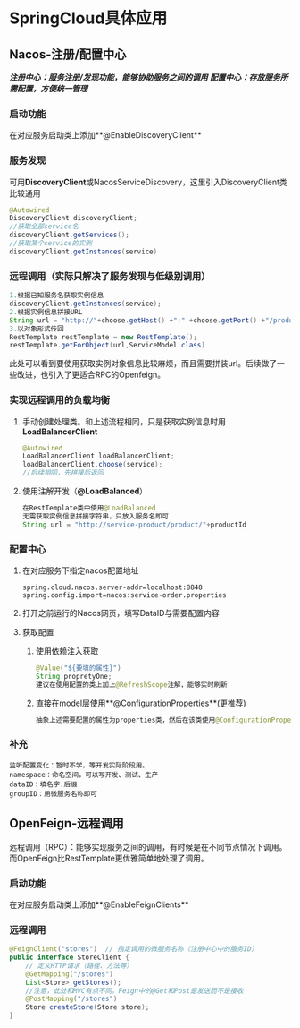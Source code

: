 # SpringCloud具体应用

## Nacos-注册/配置中心

***注册中心：服务注册/发现功能，能够协助服务之间的调用***
***配置中心：存放服务所需配置，方便统一管理***

### 启动功能

在对应服务启动类上添加**@EnableDiscoveryClient**

### 服务发现

可用**DiscoveryClient**或NacosServiceDiscovery，这里引入DiscoveryClient类比较通用
```java
@Autowired
DiscoveryClient discoveryClient;
//获取全部service名
discoveryClient.getServices();
//获取某个service的实例
discoveryClient.getInstances(service)
```

### 远程调用（实际只解决了服务发现与低级别调用）

```java
1.根据已知服务名获取实例信息
discoveryClient.getInstances(service);
2.根据实例信息拼接URL
String url = "http://"+choose.getHost() +":" +choose.getPort() +"/product/"+productId;
3.以对象形式传回
RestTemplate restTemplate = new RestTemplate();
restTemplate.getForObject(url,ServiceModel.class)
```

此处可以看到要使用获取实例对象信息比较麻烦，而且需要拼装url。后续做了一些改进，也引入了更适合RPC的Openfeign。

### 实现远程调用的负载均衡

1. 手动创建处理类。和上述流程相同，只是获取实例信息时用**LoadBalancerClient**
   ```java
   @Autowired
   LoadBalancerClient loadBalancerClient;
   loadBalancerClient.choose(service);
   //后续相同，先拼接后返回
   ```

2. 使用注解开发（**@LoadBalanced**）

    ```java
    在RestTemplate类中使用@LoadBalanced
    无需获取实例信息拼接字符串，只放入服务名即可
    String url = "http://service-product/product/"+productId
    ```

### 配置中心

1. 在对应服务下指定nacos配置地址
   ```
   spring.cloud.nacos.server-addr=localhost:8848
   spring.config.import=nacos:service-order.properties
   ```

2. 打开之前运行的Nacos网页，填写DataID与需要配置内容

3. 获取配置

   1. 使用依赖注入获取
      ```java
      @Value("${要填的属性}")
      String propretyOne;
      建议在使用配置的类上加上@RefreshScope注解，能够实时刷新
      ```

   2. 直接在model层使用**@ConfigurationProperties**(更推荐)
      ```java
      抽象上述需要配置的属性为properties类，然后在该类使用@ConfigurationProperties(prefix = "具体属性")
      ```

### 补充

```
监听配置变化：暂时不学，等开发实际阶段用。
namespace：命名空间，可以写开发、测试、生产
dataID：填名字.后缀
groupID：用微服务名称即可
```



## OpenFeign-远程调用

远程调用（RPC）：能够实现服务之间的调用，有时候是在不同节点情况下调用。而OpenFeign比RestTemplate更优雅简单地处理了调用。

### 启动功能

在对应服务启动类上添加**@EnableFeignClients**

### 远程调用

```java
@FeignClient("stores")  // 指定调用的微服务名称（注册中心中的服务ID）
public interface StoreClient {
	// 定义HTTP请求（路径、方法等）
    @GetMapping("/stores")  
    List<Store> getStores();
	//注意，此处和MVC有点不同。Feign中的@Get和Post是发送而不是接收
    @PostMapping("/stores")
    Store createStore(Store store);
}
```


